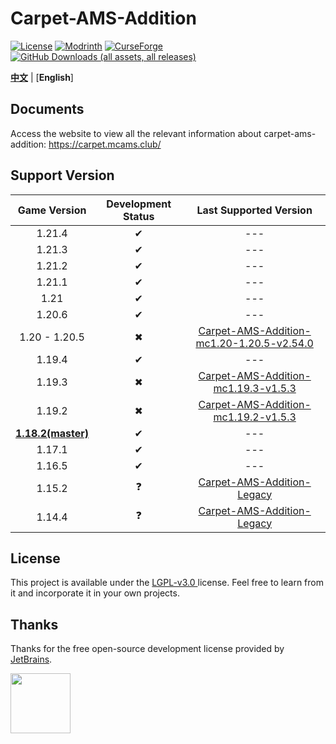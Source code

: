 # Carpet-AMS-Addition

[![License](https://img.shields.io/github/license/Minecraft-AMS/Carpet-AMS-Addition.svg?label=License&color=blue)](https://choosealicense.com/licenses/lgpl-3.0/)
[![Modrinth](https://img.shields.io/modrinth/dt/q4fx1eTg?label=Modrinth%20Downloads)](https://modrinth.com/mod/carpet-ams-addition)
[![CurseForge](https://img.shields.io/curseforge/dt/1002635?label=CurseForge%20Downloads&color=orange)](https://www.curseforge.com/minecraft/mc-mods/carpet-ams-addition)
[![GitHub Downloads (all assets, all releases)](https://img.shields.io/github/downloads/Minecraft-AMS/Carpet-AMS-Addition/total?color=161616&label=Github%20downloads)](https://github.com/Minecraft-AMS/Carpet-AMS-Addition/releases)

[**中文**](README.md) | [**English**]

## Documents

Access the website to view all the relevant information about carpet-ams-addition: https://carpet.mcams.club/


## Support Version

|       Game Version        | Development Status |                    Last Supported Version                    |
| :-----------------------: | :----------------: | :----------------------------------------------------------: |
|          1.21.4           |         ✔          |                             ---                              |
|          1.21.3           |         ✔          |                             ---                              |
|          1.21.2           |         ✔          |                             ---                              |
|          1.21.1           |         ✔          |                             ---                              |
|           1.21            |         ✔          |                             ---                              |
|          1.20.6           |         ✔          |                             ---                              |
|       1.20 - 1.20.5       |         ✖          | [Carpet-AMS-Addition-mc1.20-1.20.5-v2.54.0](https://github.com/Minecraft-AMS/Carpet-AMS-Addition/releases/tag/v2.54.0) |
|          1.19.4           |         ✔          |                             ---                              |
|          1.19.3           |         ✖          | [Carpet-AMS-Addition-mc1.19.3-v1.5.3](https://github.com/Minecraft-AMS/Carpet-AMS-Addition/releases/tag/v1.11.2%26v1.5.3) |
|          1.19.2           |         ✖          | [Carpet-AMS-Addition-mc1.19.2-v1.5.3](https://github.com/Minecraft-AMS/Carpet-AMS-Addition/releases/tag/v1.11.2%26v1.5.3) |
| **<u>1.18.2(master)</u>** |         ✔          |                             ---                              |
|          1.17.1           |         ✔          |                             ---                              |
|          1.16.5           |         ✔          |                             ---                              |
|          1.15.2           |         ❓          | [ Carpet-AMS-Addition-Legacy](https://github.com/1024-byteeeee/Carpet-AMS-Addition-Legacy) |
|          1.14.4           |         ❓          | [ Carpet-AMS-Addition-Legacy](https://github.com/1024-byteeeee/Carpet-AMS-Addition-Legacy) |

## License

This project is available under the [ LGPL-v3.0 ](https://choosealicense.com/licenses/lgpl-3.0/) license. Feel free to learn from it and incorporate it in your own projects.

## Thanks

Thanks for the free open-source development license provided by [JetBrains](https://www.jetbrains.com/).

[<img src="https://resources.jetbrains.com/storage/products/company/brand/logos/IntelliJ_IDEA.png" height="96"/>](https://www.jetbrains.com/idea/)

